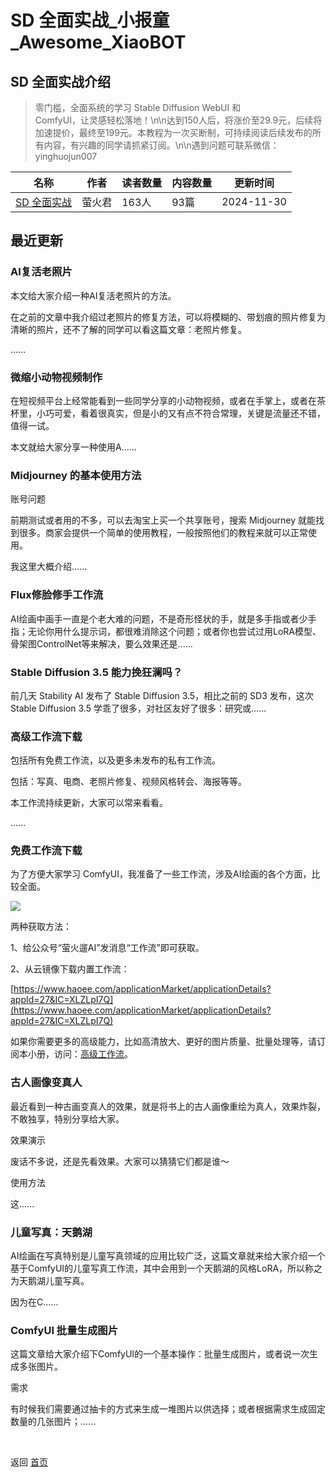 # SD 全面实战_小报童_Awesome_XiaoBOT

## SD 全面实战介绍
> 零门槛，全面系统的学习 Stable Diffusion WebUI 和  
ComfyUI，让灵感轻松落地！\n\n达到150人后，将涨价至29.9元，后续将加速提价，最终至199元。本教程为一次买断制，可持续阅读后续发布的所有内容，有兴趣的同学请抓紧订阅。\n\n遇到问题可联系微信：yinghuojun007  
  


|名称|作者|读者数量|内容数量|更新时间|
|---|---|---|---|---|
|[SD 全面实战](https://xiaobot.net/p/dosdwebui?refer=0b133df9-27dc-423b-8101-639049001c13)|萤火君|163人|93篇|2024-11-30|

## 最近更新
### AI复活老照片

本文给大家介绍一种AI复活老照片的方法。

在之前的文章中我介绍过老照片的修复方法，可以将模糊的、带划痕的照片修复为清晰的照片，还不了解的同学可以看这篇文章：老照片修复。

......

### 微缩小动物视频制作

在短视频平台上经常能看到一些同学分享的小动物视频，或者在手掌上，或者在茶杯里，小巧可爱，看着很真实，但是小的又有点不符合常理，关键是流量还不错，值得一试。

本文就给大家分享一种使用A......

### Midjourney 的基本使用方法

账号问题

前期测试或者用的不多，可以去淘宝上买一个共享账号，搜索 Midjourney
就能找到很多。商家会提供一个简单的使用教程，一般按照他们的教程来就可以正常使用。

我这里大概介绍......

### Flux修脸修手工作流

AI绘画中画手一直是个老大难的问题，不是奇形怪状的手，就是多手指或者少手指；无论你用什么提示词，都很难消除这个问题；或者你也尝试过用LoRA模型、骨架图ControlNet等来解决，要么效果还是......

### Stable Diffusion 3.5 能力挽狂澜吗？

前几天 Stability AI 发布了 Stable Diffusion 3.5，相比之前的 SD3 发布，这次 Stable Diffusion 3.5
学乖了很多，对社区友好了很多：研究或......

### 高级工作流下载

包括所有免费工作流，以及更多未发布的私有工作流。

包括：写真、电商、老照片修复、视频风格转会、海报等等。

本工作流持续更新，大家可以常来看看。

......

### 免费工作流下载

为了方便大家学习 ComfyUI，我准备了一些工作流，涉及AI绘画的各个方面，比较全面。

![](https://static.xiaobot.net/file/2024-11-02/560105/15716b137f8180fc2585c176045e06c4.png)

两种获取方法：

1、给公众号“萤火遛AI”发消息“工作流”即可获取。

2、从云镜像下载内置工作流：

[https://www.haoee.com/applicationMarket/applicationDetails?appId=27&IC=XLZLpI7Q](https://www.haoee.com/applicationMarket/applicationDetails?appId=27&IC=XLZLpI7Q)

如果你需要更多的高级能力，比如高清放大、更好的图片质量、批量处理等，请订阅本小册，访问：[高级工作流](https://xiaobot.net/post/7f47e10e-5ddd-4f41-a893-68e79eade2f7)。

### 古人画像变真人

最近看到一种古画变真人的效果，就是将书上的古人画像重绘为真人，效果炸裂，不敢独享，特别分享给大家。

效果演示

废话不多说，还是先看效果。大家可以猜猜它们都是谁～

使用方法

这......

### 儿童写真：天鹅湖

AI绘画在写真特别是儿童写真领域的应用比较广泛，这篇文章就来给大家介绍一个基于ComfyUI的儿童写真工作流，其中会用到一个天鹅湖的风格LoRA，所以称之为天鹅湖儿童写真。

因为在C......

### ComfyUI 批量生成图片

这篇文章给大家介绍下ComfyUI的一个基本操作：批量生成图片，或者说一次生成多张图片。

需求

有时候我们需要通过抽卡的方式来生成一堆图片以供选择；或者根据需求生成固定数量的几张图片；......


<a href="https://github.com/Reno9527/awesome-xiaobot" style="color: white; text-decoration: none;">awesome-xiaobot</a>

返回 [首页](../README.md)
